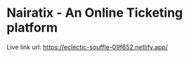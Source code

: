 # Nairatix - An Online Ticketing platform

Live link url: https://eclectic-souffle-09f652.netlify.app/
